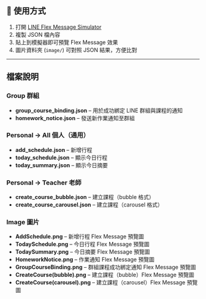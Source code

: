 ## 📌 使用方式

1. 打開 [LINE Flex Message Simulator](https://developers.line.biz/flex-simulator/)  
2. 複製 JSON 檔內容  
3. 貼上到模擬器即可預覽 Flex Message 效果  
4. 圖片資料夾 (`image/`) 可對照 JSON 結果，方便比對  

---

## 檔案說明

### Group 群組
- **group_course_binding.json** – 用於成功綁定 LINE 群組與課程的通知  
- **homework_notice.json** – 發送新作業通知至群組  

### Personal → All 個人（通用）
- **add_schedule.json** – 新增行程  
- **today_schedule.json** – 顯示今日行程  
- **today_summary.json** – 顯示今日摘要  

### Personal → Teacher 老師
- **create_course_bubble.json** – 建立課程（bubble 格式）  
- **create_course_carousel.json** – 建立課程（carousel 格式）  

### Image 圖片
- **AddSchedule.png** – 新增行程 Flex Message 預覽圖  
- **TodaySchedule.png** – 今日行程 Flex Message 預覽圖  
- **TodaySummary.png** – 今日摘要 Flex Message 預覽圖  
- **HomeworkNotice.png** – 作業通知 Flex Message 預覽圖  
- **GroupCourseBinding.png** – 群組課程成功綁定通知 Flex Message 預覽圖  
- **CreateCourse(bubble).png** – 建立課程（bubble）Flex Message 預覽圖  
- **CreateCourse(carousel).png** – 建立課程（carousel）Flex Message 預覽圖  